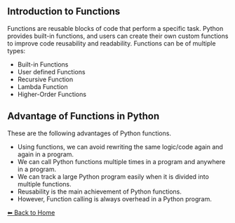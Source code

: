 ## Introduction to Functions

Functions are reusable blocks of code that perform a specific task. Python provides built-in functions, and users can create their own custom functions to improve code reusability and readability. Functions can be of multiple types:
* Built-in Functions
* User defined Functions
* Recursive Function
* Lambda Function
* Higher-Order Functions

## Advantage of Functions in Python

These are the following advantages of Python functions.

- Using functions, we can avoid rewriting the same logic/code again and again in a program.
- We can call Python functions multiple times in a program and anywhere in a program.
- We can track a large Python program easily when it is divided into multiple functions.
- Reusability is the main achievement of Python functions.
- However, Function calling is always overhead in a Python program.

[⬅ Back to Home](../index.md)
